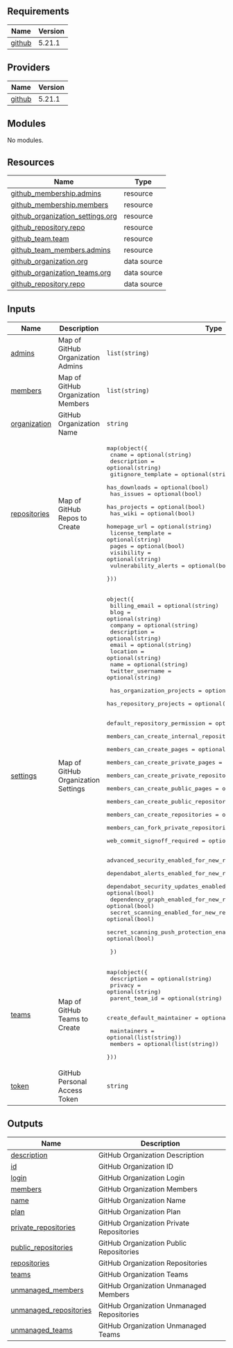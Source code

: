 <!-- BEGIN_TF_DOCS -->
## Requirements

| Name | Version |
|------|---------|
| <a name="requirement_github"></a> [github](#requirement\_github) | 5.21.1 |

## Providers

| Name | Version |
|------|---------|
| <a name="provider_github"></a> [github](#provider\_github) | 5.21.1 |

## Modules

No modules.

## Resources

| Name | Type |
|------|------|
| [github_membership.admins](https://registry.terraform.io/providers/integrations/github/5.21.1/docs/resources/membership) | resource |
| [github_membership.members](https://registry.terraform.io/providers/integrations/github/5.21.1/docs/resources/membership) | resource |
| [github_organization_settings.org](https://registry.terraform.io/providers/integrations/github/5.21.1/docs/resources/organization_settings) | resource |
| [github_repository.repo](https://registry.terraform.io/providers/integrations/github/5.21.1/docs/resources/repository) | resource |
| [github_team.team](https://registry.terraform.io/providers/integrations/github/5.21.1/docs/resources/team) | resource |
| [github_team_members.admins](https://registry.terraform.io/providers/integrations/github/5.21.1/docs/resources/team_members) | resource |
| [github_organization.org](https://registry.terraform.io/providers/integrations/github/5.21.1/docs/data-sources/organization) | data source |
| [github_organization_teams.org](https://registry.terraform.io/providers/integrations/github/5.21.1/docs/data-sources/organization_teams) | data source |
| [github_repository.repo](https://registry.terraform.io/providers/integrations/github/5.21.1/docs/data-sources/repository) | data source |

## Inputs

| Name | Description | Type | Default | Required |
|------|-------------|------|---------|:--------:|
| <a name="input_admins"></a> [admins](#input\_admins) | Map of GitHub Organization Admins | `list(string)` | `[]` | no |
| <a name="input_members"></a> [members](#input\_members) | Map of GitHub Organization Members | `list(string)` | `[]` | no |
| <a name="input_organization"></a> [organization](#input\_organization) | GitHub Organization Name | `string` | n/a | yes |
| <a name="input_repositories"></a> [repositories](#input\_repositories) | Map of GitHub Repos to Create | <pre>map(object({<br>    cname                = optional(string)<br>    description          = optional(string)<br>    gitignore_template   = optional(string)<br>    has_downloads        = optional(bool)<br>    has_issues           = optional(bool)<br>    has_projects         = optional(bool)<br>    has_wiki             = optional(bool)<br>    homepage_url         = optional(string)<br>    license_template     = optional(string)<br>    pages                = optional(bool)<br>    visibility           = optional(string)<br>    vulnerability_alerts = optional(bool)<br>  }))</pre> | n/a | yes |
| <a name="input_settings"></a> [settings](#input\_settings) | Map of GitHub Organization Settings | <pre>object({<br>    billing_email    = optional(string)<br>    blog             = optional(string)<br>    company          = optional(string)<br>    description      = optional(string)<br>    email            = optional(string)<br>    location         = optional(string)<br>    name             = optional(string)<br>    twitter_username = optional(string)<br><br>    has_organization_projects = optional(bool)<br>    has_repository_projects   = optional(bool)<br><br>    default_repository_permission            = optional(string)<br>    members_can_create_internal_repositories = optional(bool)<br>    members_can_create_pages                 = optional(bool)<br>    members_can_create_private_pages         = optional(bool)<br>    members_can_create_private_repositories  = optional(bool)<br>    members_can_create_public_pages          = optional(bool)<br>    members_can_create_public_repositories   = optional(bool)<br>    members_can_create_repositories          = optional(bool)<br>    members_can_fork_private_repositories    = optional(bool)<br>    web_commit_signoff_required              = optional(bool)<br><br>    advanced_security_enabled_for_new_repositories               = optional(bool)<br>    dependabot_alerts_enabled_for_new_repositories               = optional(bool)<br>    dependabot_security_updates_enabled_for_new_repositories     = optional(bool)<br>    dependency_graph_enabled_for_new_repositories                = optional(bool)<br>    secret_scanning_enabled_for_new_repositories                 = optional(bool)<br>    secret_scanning_push_protection_enabled_for_new_repositories = optional(bool)<br><br>  })</pre> | n/a | yes |
| <a name="input_teams"></a> [teams](#input\_teams) | Map of GitHub Teams to Create | <pre>map(object({<br>    description    = optional(string)<br>    privacy        = optional(string)<br>    parent_team_id = optional(string)<br><br>    create_default_maintainer = optional(bool)<br><br>    maintainers = optional(list(string))<br>    members     = optional(list(string))<br>  }))</pre> | n/a | yes |
| <a name="input_token"></a> [token](#input\_token) | GitHub Personal Access Token | `string` | n/a | yes |

## Outputs

| Name | Description |
|------|-------------|
| <a name="output_description"></a> [description](#output\_description) | GitHub Organization Description |
| <a name="output_id"></a> [id](#output\_id) | GitHub Organization ID |
| <a name="output_login"></a> [login](#output\_login) | GitHub Organization Login |
| <a name="output_members"></a> [members](#output\_members) | GitHub Organization Members |
| <a name="output_name"></a> [name](#output\_name) | GitHub Organization Name |
| <a name="output_plan"></a> [plan](#output\_plan) | GitHub Organization Plan |
| <a name="output_private_repositories"></a> [private\_repositories](#output\_private\_repositories) | GitHub Organization Private Repositories |
| <a name="output_public_repositories"></a> [public\_repositories](#output\_public\_repositories) | GitHub Organization Public Repositories |
| <a name="output_repositories"></a> [repositories](#output\_repositories) | GitHub Organization Repositories |
| <a name="output_teams"></a> [teams](#output\_teams) | GitHub Organization Teams |
| <a name="output_unmanaged_members"></a> [unmanaged\_members](#output\_unmanaged\_members) | GitHub Organization Unmanaged Members |
| <a name="output_unmanaged_repositories"></a> [unmanaged\_repositories](#output\_unmanaged\_repositories) | GitHub Organization Unmanaged Repositories |
| <a name="output_unmanaged_teams"></a> [unmanaged\_teams](#output\_unmanaged\_teams) | GitHub Organization Unmanaged Teams |
<!-- END_TF_DOCS -->
